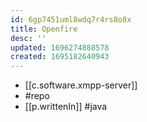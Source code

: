 ```yaml
---
id: 6gp7451uml8wdq7r4rs8o8x
title: Openfire
desc: ''
updated: 1696274888578
created: 1695182640943
---
```


- [[c.software.xmpp-server]]
- #repo
- [[p.writtenIn]] #java